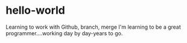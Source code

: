 # hello-world
Learning to work with Github, branch, merge
I'm learning to be a great programmer....working day by day-years to go.
